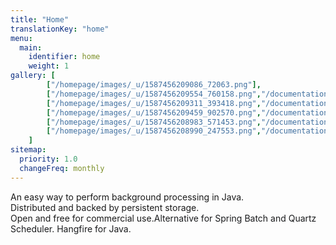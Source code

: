 ```yaml
---
title: "Home"
translationKey: "home"
menu: 
  main: 
    identifier: home
    weight: 1
gallery: [
        ["/homepage/images/_u/1587456209086_72063.png"],
        ["/homepage/images/_u/1587456209554_760158.png","/documentation/dashboard/", "An overview of all jobs"], 
        ["/homepage/images/_u/1587456209311_393418.png","/documentation/dashboard/", "A succeeded job"], 
        ["/homepage/images/_u/1587456209459_902570.png","/documentation/dashboard/", "A failed job"], 
        ["/homepage/images/_u/1587456208983_571453.png","/documentation/dashboard/", "Recurring jobs overview"], 
        ["/homepage/images/_u/1587456208990_247553.png","/documentation/dashboard/", "Background job servers overview"], 
    ]
sitemap:
  priority: 1.0
  changeFreq: monthly
---
```

An easy way to perform background processing in Java.  
Distributed and backed by persistent storage.  
Open and free for commercial use.<span style="color:#1a1b1d">Alternative for Spring Batch and Quartz Scheduler. Hangfire for Java.</span>

[//]: <> (To change any of the blocks on the homepage, go to https://github.com/jobrunr/website/tree/master/content/en/homepage)
